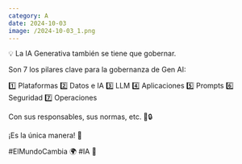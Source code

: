 ```yaml
--- 
category: A 
date: 2024-10-03 
image: /2024-10-03_1.png 
--- 
```


💡 La IA Generativa también se tiene que gobernar.

Son 7 los pilares clave para la gobernanza de Gen AI:

1️⃣ Plataformas
2️⃣ Datos e IA
3️⃣ LLM
4️⃣ Aplicaciones
5️⃣ Prompts
6️⃣ Seguridad
7️⃣ Operaciones

Con sus responsables, sus normas, etc. 📜🔒

¡Es la única manera! 🚀

#ElMundoCambia 🌍
#IA 🤖